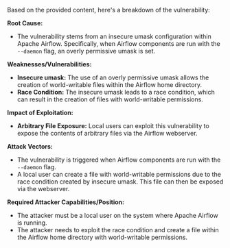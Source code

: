 Based on the provided content, here's a breakdown of the vulnerability:

**Root Cause:**
- The vulnerability stems from an insecure umask configuration within Apache Airflow. Specifically, when Airflow components are run with the `--daemon` flag, an overly permissive umask is set.

**Weaknesses/Vulnerabilities:**
- **Insecure umask:** The use of an overly permissive umask allows the creation of world-writable files within the Airflow home directory.
- **Race Condition:** The insecure umask leads to a race condition, which can result in the creation of files with world-writable permissions.

**Impact of Exploitation:**
- **Arbitrary File Exposure:** Local users can exploit this vulnerability to expose the contents of arbitrary files via the Airflow webserver.

**Attack Vectors:**
- The vulnerability is triggered when Airflow components are run with the `--daemon` flag.
- A local user can create a file with world-writable permissions due to the race condition created by insecure umask. This file can then be exposed via the webserver.

**Required Attacker Capabilities/Position:**
- The attacker must be a local user on the system where Apache Airflow is running.
- The attacker needs to exploit the race condition and create a file within the Airflow home directory with world-writable permissions.